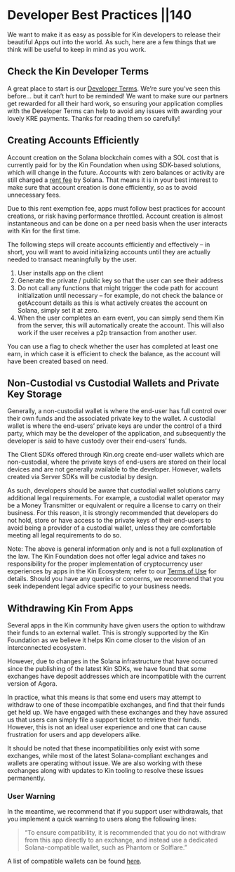 # Developer Best Practices ||140

We want to make it as easy as possible for Kin developers to release their beautiful Apps out into the world. As such, here are a few things that we think will be useful to keep in mind as you work.

## Check the Kin Developer Terms
A great place to start is our [Developer Terms](https://kin.org/kin-developer-terms/). We’re sure you’ve seen this before… but it can’t hurt to be reminded! We want to make sure our partners get rewarded for all their hard work, so ensuring your application complies with the Developer Terms can help to avoid any issues with awarding your lovely KRE payments. Thanks for reading them so carefully!

## Creating Accounts Efficiently

Account creation on the Solana blockchain comes with a SOL cost that is currently paid for by the Kin Foundation when using SDK-based solutions, which will change in the future. Accounts with zero balances or activity are still charged a [rent fee](https://docs.solana.com/implemented-proposals/rent) by Solana. That means it is in your best interest to make sure that account creation is done efficiently, so as to avoid unnecessary fees.

Due to this rent exemption fee, apps must follow best practices for account creations, or risk having performance throttled. Account creation is almost instantaneous and can be done on a per need basis when the user interacts with Kin for the first time.

The following steps will create accounts efficiently and effectively – in short, you will want to avoid initializing accounts until they are actually needed to transact meaningfully by the user.

1) User installs app on the client
2) Generate the private / public key so that the user can see their address
3) Do not call any functions that might trigger the code path for account initialization until necessary – for example, do not check the balance or getAccount details as this is what actively creates the account on Solana, simply set it at zero.
4) When the user completes an earn event, you can simply send them Kin from the server, this will automatically create the account. This will also work if the user receives a p2p transaction from another user.

You can use a flag to check whether the user has completed at least one earn, in which case it is efficient to check the balance, as the account will have been created based on need.

## Non-Custodial vs Custodial Wallets and Private Key Storage
Generally, a non-custodial wallet is where the end-user has full control over their own funds and the associated private key to the wallet.   A custodial wallet is where the end-users’ private keys are under the control of a third party, which may be the developer of the application, and subsequently the developer is said to have custody over their end-users’ funds.

The Client SDKs offered through Kin.org create end-user wallets which are non-custodial, where the private keys of end-users are stored on their local devices and are not generally available to the developer. However, wallets created via Server SDKs will be custodial by design.

As such, developers should be aware that custodial wallet solutions carry additional legal requirements.  For example,  a custodial wallet operator may be a Money Transmitter or equivalent or require a license to carry on their business.   For this reason,  it is strongly recommended that developers do not hold, store or have access to the private keys of their end-users to avoid being a provider of a custodial wallet, unless they are comfortable meeting all legal requirements to do so.

Note: The above is general information only and is not a full explanation of the law.  The Kin Foundation does not offer legal advice and takes no responsibility for the proper implementation of cryptocurrency user experiences by apps in the Kin Ecosystem; refer to our [Terms of Use](https://kin.org/terms-and-conditions/) for details. Should you have any queries or concerns,  we recommend that you seek independent legal advice specific to your business needs.

## Withdrawing Kin From Apps

Several apps in the Kin community have given users the option to withdraw their funds to an external wallet. This is strongly supported by the Kin Foundation as we believe it helps Kin come closer to the vision of an interconnected ecosystem.

However, due to changes in the Solana infrastructure that have occurred since the publishing of the latest Kin SDKs, we have found that some exchanges have deposit addresses which are incompatible with the current version of Agora. 

In practice, what this means is that some end users may attempt to withdraw to one of these incompatible exchanges, and find that their funds get held up. We have engaged with these exchanges and they have assured us that users can simply file a support ticket to retrieve their funds. However, this is not an ideal user experience and one that can cause frustration for users and app developers alike.

It should be noted that these incompatibilities only exist with some exchanges, while most of the latest Solana-compliant exchanges and wallets are operating without issue. We are also working with these exchanges along with updates to Kin tooling to resolve these issues permanently.

### User Warning
In the meantime, we recommend that if you support user withdrawals, that you implement a quick warning to users along the following lines:

>“To ensure compatibility, it is recommended that you do not withdraw from this app directly to an exchange, and instead use a dedicated Solana-compatible wallet, such as Phantom or Solflare.”

A list of compatible wallets can be found [here](https://kin.org/kin-supported-wallets/).

